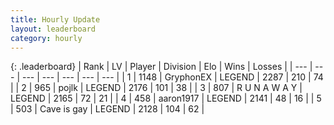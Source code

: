 ```yaml
---
title: Hourly Update
layout: leaderboard
category: hourly
---
```


{: .leaderboard}
| Rank | LV | Player | Division | Elo | Wins | Losses |
| --- | --- | --- | --- | --- | --- | --- |
| <span data-change="0">1</span> | 1148 | <span title="ID: 315148">GryphonEX</span> | LEGEND | <span data-change="0">2287</span> | <span data-change="0">210</span> | <span data-change="0">74</span> |
| <span data-change="0">2</span> | 965 | <span title="ID: 4783">pojlk</span> | LEGEND | <span data-change="5">2176</span> | <span data-change="1">101</span> | <span data-change="0">38</span> |
| <span data-change="0">3</span> | 807 | <span title="ID: 66144">R U N A W A Y</span> | LEGEND | <span data-change="0">2165</span> | <span data-change="0">72</span> | <span data-change="0">21</span> |
| <span data-change="0">4</span> | 458 | <span title="ID: 466583">aaron1917</span> | LEGEND | <span data-change="-4">2141</span> | <span data-change="1">48</span> | <span data-change="1">16</span> |
| <span data-change="0">5</span> | 503 | <span title="ID: 382502">Cave is gay</span> | LEGEND | <span data-change="0">2128</span> | <span data-change="0">104</span> | <span data-change="0">62</span> |